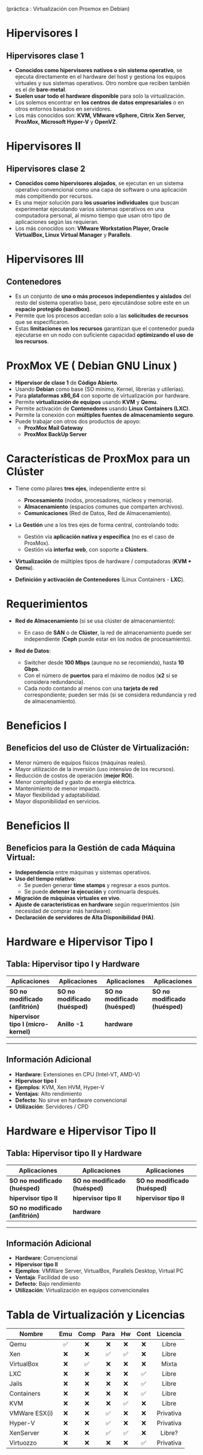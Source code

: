 (práctica : Virtualización con Proxmox en Debian)

# Hipervisores I

## Hipervisores clase 1

- **Conocidos como hipervisores nativos o sin sistema operativo**, se ejecuta directamente en el hardware del host y gestiona los equipos virtuales y sus sistemas operativos. Otro nombre que reciben también es el de **bare-metal**.
- **Suelen usar todo el hardware disponible** para solo la virtualización.
- Los solemos encontrar en **los centros de datos empresariales** o en otros entornos basados en servidores.
- Los más conocidos son: **KVM, VMware vSphere, Citrix Xen Server, ProxMox, Microsoft Hyper-V** y **OpenVZ**.

# Hipervisores II

## Hipervisores clase 2

- **Conocidos como hipervisores alojados**, se ejecutan en un sistema operativo convencional como una capa de software o una aplicación más compitiendo por recursos.
- Es una mejor solución para **los usuarios individuales** que buscan experimentar ejecutando varios sistemas operativos en una computadora personal, al mismo tiempo que usan otro tipo de aplicaciones según las requieran.
- Los más conocidos son: **VMware Workstation Player, Oracle VirtualBox, Linux Virtual Manager** y **Parallels**.

# Hipervisores III 

## Contenedores

- Es un conjunto de **uno o más procesos independientes y aislados** del resto del sistema operativo base, pero ejecutándose sobre este en un **espacio protegido (sandbox)**.
- Permite que los procesos accedan solo a las **solicitudes de recursos** que se especificaron.
- Estas **limitaciones en los recursos** garantizan que el contenedor pueda ejecutarse en un nodo con suficiente capacidad **optimizando el uso de los recursos**.

# ProxMox VE ( Debian GNU Linux )

- **Hipervisor de clase 1** de **Código Abierto**.
- Usando **Debian** como base (SO mínimo, Kernel, librerías y utilerías).
- Para **plataformas x86_64** con soporte de virtualización por hardware.
- Permite **virtualización de equipos** usando **KVM** y **Qemu**.
- Permite activación de **Contenedores** usando **Linux Containers (LXC)**.
- Permite la conexión con **múltiples fuentes de almacenamiento seguro**.
- Puede trabajar con otros dos productos de apoyo:
  - **ProxMox Mail Gateway**
  - **ProxMox BackUp Server**

# Características de ProxMox para un Clúster

- Tiene como pilares **tres ejes**, independiente entre sí:
  - **Procesamiento** (nodos, procesadores, núcleos y memoria).
  - **Almacenamiento** (espacios comunes que comparten archivos).
  - **Comunicaciones** (Red de Datos, Red de Almacenamiento).
  
- La **Gestión** une a los tres ejes de forma central, controlando todo:
  - Gestión vía **aplicación nativa y específica** (no es el caso de ProxMox).
  - Gestión vía **interfaz web**, con soporte a **Clústers**.

- **Virtualización** de múltiples tipos de hardware / computadoras (**KVM + Qemu**).

- **Definición y activación de Contenedores** (Linux Containers - **LXC**).

# Requerimientos

- **Red de Almacenamiento** (si se usa clúster de almacenamiento):
  - En caso de **SAN** o de **Clúster**, la red de almacenamiento puede ser independiente (**Ceph** puede estar en los nodos de procesamiento).

- **Red de Datos**:
  - Switcher desde **100 Mbps** (aunque no se recomienda), hasta **10 Gbps**.
  - Con el número de **puertos** para el máximo de nodos (**x2** si se considera redundancia).
  - Cada nodo contando al menos con una **tarjeta de red** correspondiente; pueden ser más (si se considera redundancia y red de almacenamiento).

# Beneficios I

## Beneficios del uso de Clúster de Virtualización:

- Menor número de equipos físicos (máquinas reales).
- Mayor utilización de la inversión (uso intensivo de los recursos).
- Reducción de costos de operación (**mejor ROI**).
- Menor complejidad y gasto de energía eléctrica.
- Mantenimiento de menor impacto.
- Mayor flexibilidad y adaptabilidad.
- Mayor disponibilidad en servicios.

# Beneficios II

## Beneficios para la Gestión de cada Máquina Virtual:

- **Independencia** entre máquinas y sistemas operativos.
- **Uso del tiempo relativo**:
  - Se pueden generar **time stamps** y regresar a esos puntos.
  - Se puede **detener la ejecución** y continuarla después.
- **Migración de máquinas virtuales en vivo**.
- **Ajuste de características en hardware** según requerimientos 
  (sin necesidad de comprar más hardware).
- **Declaración de servidores de Alta Disponibilidad (HA)**.

# Hardware e Hipervisor Tipo I

## Tabla: Hipervisor tipo I y Hardware

| Aplicaciones | Aplicaciones | Aplicaciones | Aplicaciones |
|--------------|--------------|--------------|--------------|
| **SO no modificado (anfitrión)** | **SO no modificado (huésped)** | **SO no modificado (huésped)** | **SO no modificado (huésped)** |
| **hipervisor tipo I (micro-kernel)** | **Anillo -1** | **hardware** |  |

---

## Información Adicional

- **Hardware**: Extensiones en CPU (Intel-VT, AMD-V)
- **Hipervisor tipo I**  
- **Ejemplos**: KVM, Xen HVM, Hyper-V  
- **Ventajas**: Alto rendimiento  
- **Defecto**: No sirve en hardware convencional  
- **Utilización**: Servidores / CPD


# Hardware e Hipervisor Tipo II

## Tabla: Hipervisor tipo II y Hardware

| Aplicaciones | Aplicaciones | Aplicaciones |
|--------------|--------------|--------------|
| **SO no modificado (huésped)** | **SO no modificado (huésped)** | **SO no modificado (huésped)** |
| **hipervisor tipo II** | **hipervisor tipo II** | **hipervisor tipo II** |
| **SO no modificado (anfitrión)** | **hardware** |  |

---

## Información Adicional

- **Hardware**: Convencional
- **Hipervisor tipo II**
- **Ejemplos**: VMWare Server, VirtualBox, Parallels Desktop, Virtual PC  
- **Ventaja**: Facilidad de uso  
- **Defecto**: Bajo rendimiento  
- **Utilización**: Virtualización en equipos convencionales


# Tabla de Virtualización y Licencias

| **Nombre**           | **Emu** | **Comp** | **Para** | **Hw** | **Cont** | **Licencia**  |
|-----------------------|:-------:|:--------:|:--------:|:------:|:--------:|:-------------:|
| Qemu                 | ✅      | ❌       | ❌       | ❌     | ❌       | Libre         |
| Xen                  | ❌      | ❌       | ✅       | ✅     | ❌       | Libre         |
| VirtualBox           | ❌      | ✅       | ❌       | ❌     | ❌       | Mixta         |
| LXC                  | ❌      | ❌       | ❌       | ❌     | ✅       | Libre         |
| Jails                | ❌      | ❌       | ❌       | ❌     | ✅       | Libre         |
| Containers           | ❌      | ❌       | ❌       | ❌     | ✅       | Libre         |
| KVM                  | ❌      | ❌       | ❌       | ✅     | ❌       | Libre         |
| VMWare ESX(i)        | ❌      | ❌       | ✅       | ❌     | ❌       | Privativa     |
| Hyper-V              | ❌      | ❌       | ✅       | ❌     | ❌       | Privativa     |
| XenServer            | ❌      | ❌       | ✅       | ✅     | ❌       | Libre?        |
| Virtuozzo            | ❌      | ❌       | ❌       | ❌     | ✅       | Privativa     |


